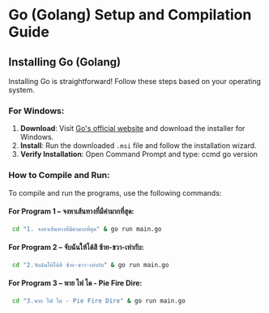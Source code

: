 # Go (Golang) Setup and Compilation Guide

## Installing Go (Golang)

Installing Go is straightforward! Follow these steps based on your operating system.

### For Windows:
1. **Download**: Visit [Go's official website](https://go.dev/dl/) and download the installer for Windows.
2. **Install**: Run the downloaded `.msi` file and follow the installation wizard.
3. **Verify Installation**: Open Command Prompt and type:
   ccmd
   go version
   
### How to Compile and Run:
To compile and run the programs, use the following commands:

#### For Program 1 – จงหาเส้นทางที่มีค่ามากที่สุด:

 ```bash
  cd "1. จงหาเส้นทางที่มีค่ามากที่สุด" & go run main.go
 ```
#### For Program 2 – จับฉันให้ได้สิ ซ้าย-ขวา-เท่ากับ:
 ```bash
  cd "2.จับฉันให้ได้สิ ซ้าย-ขวา-เท่ากับ" & go run main.go
 ```
#### For Program 3 – พาย ไฟ ได - Pie Fire Dire:
 ```bash
  cd "3.พาย ไฟ ได - Pie Fire Dire" & go run main.go
 ```
